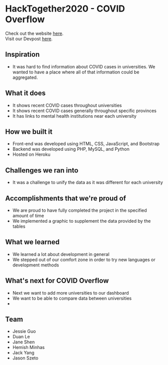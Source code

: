 # HackTogether2020 - COVID Overflow
Check out the website [here](https://universities-covid-dashboard.herokuapp.com/).\
Visit our Devpost [here](https://devpost.com/software/covid-overflow-oju456).

##  Inspiration

* It was hard to find information about COVID cases in universities. We wanted to have a place where all of that information could be aggregated.

## What it does

* It shows recent COVID cases throughout universities
* It shows recent COVID cases generally throughout specific provinces
* It has links to mental health institutions near each university

## How we built it

* Front-end was developed using HTML, CSS, JavaScript, and Bootstrap
* Backend was developed using PHP, MySQL, and Python
* Hosted on Heroku

## Challenges we ran into

* It was a challenge to unify the data as it was different for each university

## Accomplishments that we're proud of

* We are proud to have fully completed the project in the specified amount of time
* We implemented a graphic to supplement the data provided by the tables

## What we learned

* We learned a lot about development in general
* We stepped out of our comfort zone in order to try new languages or development methods

## What's next for COVID Overflow

* Next we want to add more universities to our dashboard
* We want to be able to compare data between universities
* 
## Team
- Jessie Guo
- Duan Le
- Jane Shen
- Hemish Minhas
- Jack Yang
- Jason Szeto
